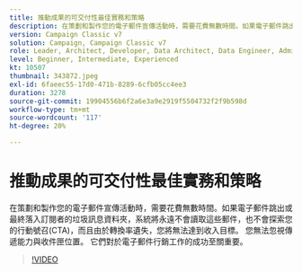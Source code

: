 ```yaml
---
title: 推動成果的可交付性最佳實務和策略
description: 在策劃和製作您的電子郵件宣傳活動時，需要花費無數時間。如果電子郵件跳出或最終落入訂閱者的垃圾郵件資料夾，則會…… （說明應該介於60到160個字元之間）
version: Campaign Classic v7
solution: Campaign, Campaign Classic v7
role: Leader, Architect, Developer, Data Architect, Data Engineer, Admin, User
level: Beginner, Intermediate, Experienced
kt: 10507
thumbnail: 343872.jpeg
exl-id: 6faeec55-17d0-471b-8289-6cfb05cc4ee3
duration: 3278
source-git-commit: 19904556b6f2a6e3a9e2919f5504732f2f9b598d
workflow-type: tm+mt
source-wordcount: '117'
ht-degree: 20%

---
```


# 推動成果的可交付性最佳實務和策略

在策劃和製作您的電子郵件宣傳活動時，需要花費無數時間。如果電子郵件跳出或最終落入訂閱者的垃圾訊息資料夾，系統將永遠不會讀取這些郵件，也不會探索您的行動號召(CTA)，而且由於轉換率遺失，您將無法達到收入目標。 您無法忽視傳遞能力與收件匣位置。 它們對於電子郵件行銷工作的成功至關重要。

>[!VIDEO](https://video.tv.adobe.com/v/343872/?quality=12&learn=on)
